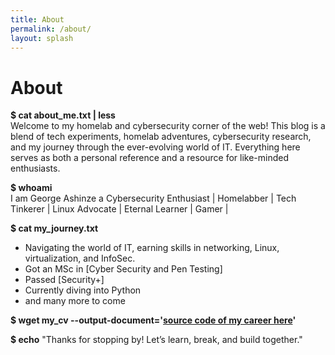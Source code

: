 ```yaml
---
title: About
permalink: /about/
layout: splash
---
```


# About

**$ cat about_me.txt | less** <br>
Welcome to my homelab and cybersecurity corner of the web! This blog is a blend of tech experiments, homelab adventures, cybersecurity research, and my journey through the ever-evolving world of IT. Everything here serves as both a personal reference and a resource for like-minded enthusiasts.

**$ whoami** <br>
I am George Ashinze a Cybersecurity Enthusiast | Homelabber | Tech Tinkerer | Linux Advocate | Eternal Learner | Gamer | 

**$ cat my_journey.txt** 
- Navigating the world of IT, earning skills in networking, Linux, virtualization, and InfoSec.  
- Got an MSc in [Cyber Security and Pen Testing]
- Passed [Security+] 
- Currently diving into Python
- and many more to come

**$ wget my_cv --output-document='[source code of my career here](/assets/your_next_hire.pdf)'**

**$ echo** "Thanks for stopping by! Let’s learn, break, and build together."